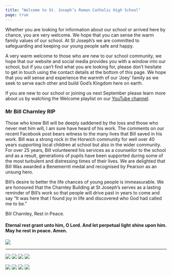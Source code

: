 ```yaml
---
title: "Welcome to St. Joseph’s Roman Catholic High School"
page: true
---
```

Whether you are looking for information about our school or arrived here by chance, you are very welcome. We hope that you can sense the warm family values of our school. At St Joseph’s we are committed to safeguarding and keeping our young people safe and happy.

A very warm welcome to those who are new to our school community, we hope that our website and social media provides you with a window into our school, but if you can’t find what you are looking for, please don’t hesitate to get in touch using the contact details at the bottom of this page. We hope that you will sense and experience the warmth of our ‘Joey’ family as we seek to serve each other and build God’s Kingdom here on earth.

If you are new to our school or joining us next September please learn more about us by watching the Welcome playlist on our [YouTube channel](https://youtube.com/playlist?list=PLX72CniOJaIT4mQw6siQHfiGr0Ru_ZfkZ).  

### Mr Bill Charnley RIP

Those who knew Bill will be deeply saddened by the loss and those who never met him will, I am sure have heard of his work.  The comments on our recent Facebook post bears witness to the many lives that Bill saved in his work.    Bill was a strong rock in the Horwich community for well over 40 years supporting local children at school but also in the wider community. For over 25 years, Bill volunteered his services as a counsellor to the school and as a result, generations of pupils have been supported during some of the most turbulent and distressing times of their lives. We are delighted that Bill Was awarded a Benemernti medal and recognised by Pearson as an unsung hero.

Bill’s desire to better the life chances of young people is immeasurable.  We are honoured that the Charnley Building at St Joseph’s serves as a lasting reminder of Bill’s work so that people will drive past in years to come and say “It was here that I found joy in life and discovered who God had called me to be.”

Bill Charnley, Rest in Peace.

#### Eternal rest grant unto him, O Lord. And let perpetual light shine upon him. May he rest in peace. Amen.

![](https://stjosephsbolton.org.uk/wp-content/uploads/2022/05/284046334_5364204690313618_5505896528872640955_n-300x168.png)

---

![](https://stjosephsbolton.org.uk/wp-content/themes/st-josephs-2019/images/accreditations/nace.jpg) ‎ 
![](https://stjosephsbolton.org.uk/wp-content/themes/st-josephs-2019/images/accreditations/fmsis.jpg) ‎ 
![](https://stjosephsbolton.org.uk/wp-content/themes/st-josephs-2019/images/accreditations/diocese_of_salford.jpg)  ‎ 
![](https://stjosephsbolton.org.uk/wp-content/themes/st-josephs-2019/images/accreditations/fairtrade_school.jpg)

![](https://stjosephsbolton.org.uk/wp-content/themes/st-josephs-2019/images/accreditations/bolton_learning_alliance.jpg) ‎ 
![](https://stjosephsbolton.org.uk/wp-content/themes/st-josephs-2019/images/accreditations/healthy_schools.jpg) ‎ 
![](https://stjosephsbolton.org.uk/wp-content/themes/st-josephs-2019/images/accreditations/international_school_award.jpg) ‎ 
![](https://stjosephsbolton.org.uk/wp-content/themes/st-josephs-2019/images/accreditations/catholic_education_service.jpg)

